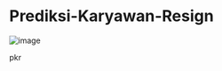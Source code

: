 # Prediksi-Karyawan-Resign
 ![image](https://user-images.githubusercontent.com/103481626/193376377-b1d6d091-9e3e-4b87-a9ce-ab598ed287bd.png)

 pkr 
